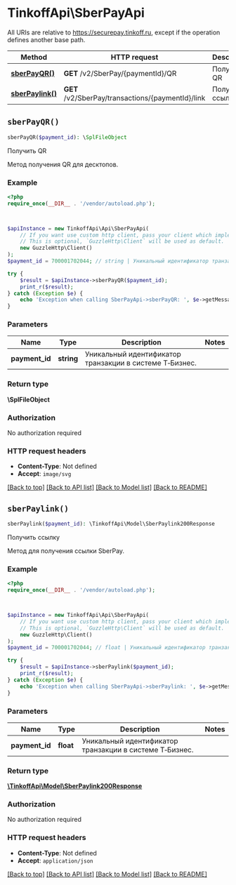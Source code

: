 # TinkoffApi\SberPayApi

All URIs are relative to https://securepay.tinkoff.ru, except if the operation defines another base path.

| Method | HTTP request | Description |
| ------------- | ------------- | ------------- |
| [**sberPayQR()**](SberPayApi.md#sberPayQR) | **GET** /v2/SberPay/{paymentId}/QR | Получить QR |
| [**sberPaylink()**](SberPayApi.md#sberPaylink) | **GET** /v2/SberPay/transactions/{paymentId}/link | Получить ссылку |


## `sberPayQR()`

```php
sberPayQR($payment_id): \SplFileObject
```

Получить QR

Метод получения QR для десктопов.

### Example

```php
<?php
require_once(__DIR__ . '/vendor/autoload.php');



$apiInstance = new TinkoffApi\Api\SberPayApi(
    // If you want use custom http client, pass your client which implements `GuzzleHttp\ClientInterface`.
    // This is optional, `GuzzleHttp\Client` will be used as default.
    new GuzzleHttp\Client()
);
$payment_id = 700001702044; // string | Уникальный идентификатор транзакции в системе Т‑Бизнес.

try {
    $result = $apiInstance->sberPayQR($payment_id);
    print_r($result);
} catch (Exception $e) {
    echo 'Exception when calling SberPayApi->sberPayQR: ', $e->getMessage(), PHP_EOL;
}
```

### Parameters

| Name | Type | Description  | Notes |
| ------------- | ------------- | ------------- | ------------- |
| **payment_id** | **string**| Уникальный идентификатор транзакции в системе Т‑Бизнес. | |

### Return type

**\SplFileObject**

### Authorization

No authorization required

### HTTP request headers

- **Content-Type**: Not defined
- **Accept**: `image/svg`

[[Back to top]](#) [[Back to API list]](../../README.md#endpoints)
[[Back to Model list]](../../README.md#models)
[[Back to README]](../../README.md)

## `sberPaylink()`

```php
sberPaylink($payment_id): \TinkoffApi\Model\SberPaylink200Response
```

Получить ссылку

Метод для получения ссылки SberPay.

### Example

```php
<?php
require_once(__DIR__ . '/vendor/autoload.php');



$apiInstance = new TinkoffApi\Api\SberPayApi(
    // If you want use custom http client, pass your client which implements `GuzzleHttp\ClientInterface`.
    // This is optional, `GuzzleHttp\Client` will be used as default.
    new GuzzleHttp\Client()
);
$payment_id = 700001702044; // float | Уникальный идентификатор транзакции в системе Т‑Бизнес.

try {
    $result = $apiInstance->sberPaylink($payment_id);
    print_r($result);
} catch (Exception $e) {
    echo 'Exception when calling SberPayApi->sberPaylink: ', $e->getMessage(), PHP_EOL;
}
```

### Parameters

| Name | Type | Description  | Notes |
| ------------- | ------------- | ------------- | ------------- |
| **payment_id** | **float**| Уникальный идентификатор транзакции в системе Т‑Бизнес. | |

### Return type

[**\TinkoffApi\Model\SberPaylink200Response**](../Model/SberPaylink200Response.md)

### Authorization

No authorization required

### HTTP request headers

- **Content-Type**: Not defined
- **Accept**: `application/json`

[[Back to top]](#) [[Back to API list]](../../README.md#endpoints)
[[Back to Model list]](../../README.md#models)
[[Back to README]](../../README.md)
